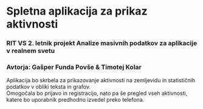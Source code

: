 # Spletna aplikacija za prikaz aktivnosti

### RIT VS 2. letnik projekt Analize masivnih podatkov za aplikacije v realnem svetu

### Avtorja: Gašper Funda Povše & Timotej Kolar

Aplikacija bo skrbela za prikazovanje aktivnosti na zemljevidu in statističnih podatkov v obliki teksta in grafov.<br/>
Omogočala bo prijavo in registracijo, nato pa še pregled vseh aktivnosti, katere bo uporabnik predhodno izvedel preko telefona.
